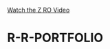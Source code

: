[Watch the Z RO Video](https://drive.google.com/file/d/1x0WheGBSGnvAn_7jcALFsJ7gyMVSQsah/view?usp=sharing)
# R-R-PORTFOLIO
